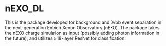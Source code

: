 # nEXO_DLThis is the package developed for background and 0vbb event separation in the next-generation Entrich Xenon Observatory (nEXO). The package takes the nEXO charge simulation as input (possibly adding photon information in the future), and utilizes a 18-layer ResNet for classification.